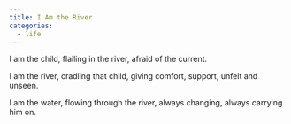 ```yaml
---
title: I Am the River
categories:
  - life
---
```

I am the child,
flailing in the river,
afraid of the current.

I am the river,
cradling that child,
giving comfort,
support,
unfelt and unseen.

I am the water,
flowing through the river,
always changing,
always carrying him on.
